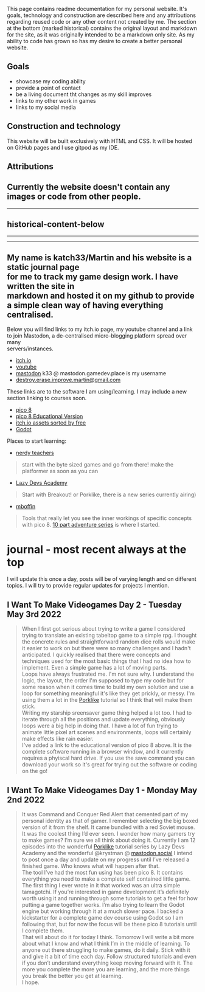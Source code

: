 This page contains readme documentation for my personal website. It's goals, technology and construction are described here and any attributions regarding reused code or any other content not created by me. The section at the bottom (marked historical) contains the original layout and markdown for the site, as it was originally intended to be a markdown only site. As my ability to code has grown so has my desire to create a better personal website.

## Goals
- showcase my coding ability
- provide a point of contact
- be a living document tht changes as my skill improves
- links to my other work in games
- links to my social media

## Construction and technology
This website will be built exclusively with HTML and CSS. It will be hosted on GitHub pages and I use gitpod as my IDE.

## Attributions
Currently the website doesn't contain any images or code from other people.
----
----
## historical-content-below
----
----
My name is katch33/Martin and his website is a static journal page  
for me to track my game design work. I have written the site in  
markdown and hosted it on my github to provide  
a simple clean way of having everything centralised.
----
Below you will find links to my itch.io page, my youtube channel and a link  
to join Mastodon, a de-centralised micro-blogging platform spread over many  
servers/instances.

* [itch.io](http://k33.itch.io)
* [youtube](https://www.youtube.com/channel/UCLEU6UC8uEAObLFFfsosbPw)
* [mastodon](https://joinmastodon.org/)
k33 @ mastodon.gamedev.place is my username
* destroy.erase.improve.martin@gmail.com  

These links are to the software I am using/learning. I may include a new  
section linking to courses soon.
* [pico 8](https://www.lexaloffle.com/pico-8.php)
* [pico 8 Educational Version](https://www.pico-8-edu.com/)
* [itch.io assets sorted by free](https://itch.io/game-assets/free)
* [Godot](https://godotengine.org/)  

Places to start learning:
* [nerdy teachers](https://nerdyteachers.com/PICO-8/)
> start with the byte sized games and go from there! make the platformer as soon as you can
* [Lazy Devs Academy](https://www.youtube.com/channel/UCdT68dsulMFouI2InvXWM5w)  
> Start with Breakout! or Porklike, there is a new series currently airing)
* [mboffin](https://mboffin.itch.io/pico8-educational-toolset)
> Tools that really let you see the inner workings of specific concepts with pico 8. [10 part adventure series](https://www.youtube.com/playlist?list=PLdLmU93eWisKpyk1WZywUSYAq5dkCPFIv) is where I started.    

  
  
# journal - most recent always at the top
I will update this once a day, posts will be of varying length and on different topics. I will try to provide regular updates for projects I mention.

## I Want To Make Videogames Day 2 - Tuesday May 3rd 2022
> When I first got serious about trying to write a game I considered trying to translate an existing tabeltop game to a simple rpg. I thought the concrete rules and straightforward random dice rolls would make it easier to work on but there were so many challenges and I hadn't anticipated. I quickly realised that there were concepts and techniques used for the most basic things that I had no idea how to implement. Even a simple game has a lot of moving parts.  
> Loops have always frustrated me. I'm not sure why. I understand the logic, the layout, the order I'm supposed to type my code but for some reason when it comes time to build my own solution and use a loop for something meaningful it's like they get prickly, or messy. I'm using them a lot in the [Porklike](https://www.youtube.com/playlist?list=PLea8cjCua_P3LL7J1Q9b6PJua0A-96uUS) tutorial so I think that will make them stick.  
> Writing my starship sreensaver game thing helped a lot too. I had to iterate through all the positions and update everything, obviously loops were a big help in doing that. I have a lot of fun trying to animate little pixel art scenes and environments, loops will certainly make effects like rain easier.  
> I've added a link to the educational version of pico 8 above. It is the complete software running in a browser window, and it currently requires a phyiscal hard drive. If you use the save command you can download your work so it's great for trying out the software or coding on the go!  
> 
## I Want To Make Videogames Day 1 - Monday May 2nd 2022
> It was Command and Conquer Red Alert that cemented part of my personal identity as that of gamer. I remember selecting the big boxed version of it from the shelf. It came bundled with a red Soviet mouse. It was the coolest thing I’d ever seen. I wonder how many gamers try to make games? I’m sure we all think about doing it. Currently I am 12 episodes into the wonderful [Porklike](https://www.youtube.com/playlist?list=PLea8cjCua_P3LL7J1Q9b6PJua0A-96uUS) tutorial series by Lazy Devs Academy and the wonderful @krystman @ [mastodon.social](https://mastodon.social) I intend to post once a day and update on my progress until I’ve released a finished game. Who knows what will happen after that.  
> The tool I’ve had the most fun using has been pico 8. It contains everything you need to make a complete self contained little game. The first thing I ever wrote in it that worked was an ultra simple tamagotchi. If you’re interested in game development it’s definitely worth using it and running through some tutorials to get a feel for how putting a game together works. I’m also trying to learn the Godot engine but working through it at a much slower pace. I backed a kickstarter for a complete game dev course using Godot so I am following that, but for now the focus will be these pico 8 tutorials until I complete them.  
> That will about do it for today I think. Tomorrow I will write a bit more about what I know and what I think I’m in the middle of learning. To anyone out there struggling to make games, do it daily. Stick with it and give it a bit of time each day. Follow structured tutorials and even if you don’t understand everything keep moving forward with it. The more you complete the more you are learning, and the more things you break the better you get at learning.  
> I hope.
